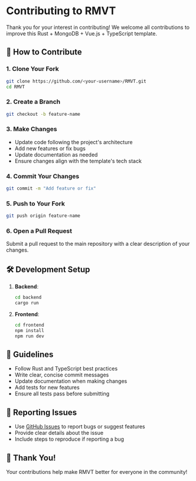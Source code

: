 # Contributing to RMVT

Thank you for your interest in contributing! We welcome all contributions to improve this Rust + MongoDB + Vue.js + TypeScript template.

## 🚀 How to Contribute

### 1. Clone Your Fork

```bash
git clone https://github.com/<your-username>/RMVT.git
cd RMVT
```

### 2. Create a Branch

```bash
git checkout -b feature-name
```

### 3. Make Changes

- Update code following the project's architecture
- Add new features or fix bugs
- Update documentation as needed
- Ensure changes align with the template's tech stack

### 4. Commit Your Changes

```bash
git commit -m "Add feature or fix"
```

### 5. Push to Your Fork

```bash
git push origin feature-name
```

### 6. Open a Pull Request

Submit a pull request to the main repository with a clear description of your changes.

## 🛠️ Development Setup

1. **Backend**:
   ```bash
   cd backend
   cargo run
   ```

2. **Frontend**:
   ```bash
   cd frontend
   npm install
   npm run dev
   ```

## 📝 Guidelines

- Follow Rust and TypeScript best practices
- Write clear, concise commit messages
- Update documentation when making changes
- Add tests for new features
- Ensure all tests pass before submitting

## 🐛 Reporting Issues

- Use [GitHub Issues](https://github.com/SHA888/RMVT/issues) to report bugs or suggest features
- Provide clear details about the issue
- Include steps to reproduce if reporting a bug

## 🙏 Thank You!

Your contributions help make RMVT better for everyone in the community!

